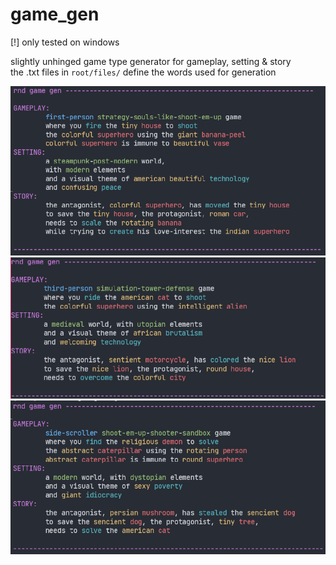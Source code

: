 
# game_gen

[!] only tested on windows <br>

slightly unhinged game type generator for gameplay, setting  & story <br>
the .txt files in `root/files/` define the words used for generation <br>

<img src="https://github.com/phil-stein/game_gen/blob/main/files/screenshots/screenshot_03.PNG" alt="logo" width="600"> <br>
<img src="https://github.com/phil-stein/game_gen/blob/main/files/screenshots/screenshot_02.PNG" alt="logo" width="600"> <br>
<img src="https://github.com/phil-stein/game_gen/blob/main/files/screenshots/screenshot_01.PNG" alt="logo" width="600"> <br>
 

